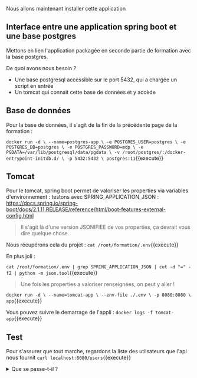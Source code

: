 Nous allons maintenant installer cette application 
## Interface entre une application spring boot et une base postgres

Mettons en lien l'application packagée en seconde partie de formation avec la base postgres.

De quoi avons nous besoin ? 
- Une base postgresql accessible sur le port 5432, qui a chargée un script en entrée
- Un tomcat qui connait cette base de données et y accède

## Base de données

Pour la base de données, il s'agit de la fin de la précédente page de la formation : 

`
docker run -d \
  --name=postgres-app \
  -e POSTGRES_USER=postgres \
  -e POSTGRES_DB=postgres \
  -e POSTGRES_PASSWORD=mdp \
  -e PGDATA=/var/lib/postgresql/data/pgdata \
  -v /root/postgres/:/docker-entrypoint-initdb.d/ \
  -p 5432:5432 \
  postgres:11
`{{execute}}

## Tomcat
Pour le tomcat, spring boot permet de valoriser les properties via variables d'environnement : testons avec SPRING_APPLICATION_JSON : https://docs.spring.io/spring-boot/docs/2.1.11.RELEASE/reference/html/boot-features-external-config.html


> Il s'agit là d'une version JSONIFIEE de vos properties, ça devrait vous dire quelque chose.

Nous récupérons cela du projet :
`
cat /root/formation/.env
`{{execute}}

En plus joli :

`
cat /root/formation/.env | grep SPRING_APPLICATION_JSON | cut -d "=" -f2 | python -m json.tool
`{{execute}}


> Une fois les properties a valoriser renseignées, on peut y aller ! 

`
docker run -d \
  --name=tomcat-app \
  --env-file ./.env \
  -p 8080:8080 \
  app
`{{execute}}

Vous pouvez suivre le demarrage de l'appli : 
`
docker logs -f tomcat-app
`{{execute}}

## Test

Pour s'assurer que tout marche, regardons la liste des utilsateurs que l'api nous fournit
`
curl localhost:8080/users
`{{execute}}

<details>
<summary>Que se passe-t-il ?</summary>
    <p>

## Resolution

Le tomcat ne voit pas le postgres sur **localhost:5432**, c'est normal. Le postgres expose son port 5432 en local et pas au tomcat.

Il faut donc creer un reseau :
`
docker network create reseau-partage
`{{execute}}

Supprimer les conteneurs qui tournent actuellement :
`
docker kill postgres-app
docker rm postgres-app
docker kill tomcat-app
docker rm tomcat-app
`{{execute}}

Et les relancer sur le meme reseau partage avec l'option --net : 

**Postgres:**

`
docker run -d \
  --net reseau-partage \
  --name=postgres-app \
  -e POSTGRES_USER=postgres \
  -e POSTGRES_DB=postgres \
  -e POSTGRES_PASSWORD=mdp \
  -e PGDATA=/var/lib/postgresql/data/pgdata \
  -v /root/postgres/:/docker-entrypoint-initdb.d/ \
  -p 5432:5432 \
  postgres:11
`{{execute}}

**Tomcat:**

=> Il ne s'agit plus de localhost 5432 mais de reseau-partage.postgres-app

On a modifie le fichier en consequence :

`
cat /root/formation/.env.solution | grep SPRING_APPLICATION_JSON | cut -d "=" -f2 | python -m json.tool
`{{execute}}


`
docker run -d \
  --net reseau-partage \
  --name=tomcat-app \
  --env-file ./.env.solution \
  -p 8080:8080 \
  app
`{{execute}}



**Verification:**
`
curl localhost:8080/users
`{{execute}}


</details>